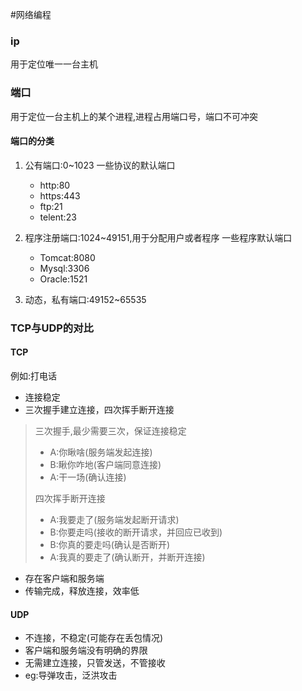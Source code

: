 #网络编程

### ip
用于定位唯一一台主机

### 端口
用于定位一台主机上的某个进程,进程占用端口号，端口不可冲突

#### 端口的分类

1. 公有端口:0~1023
一些协议的默认端口
    + http:80
    + https:443
    + ftp:21
    + telent:23
2. 程序注册端口:1024~49151,用于分配用户或者程序
一些程序默认端口
    + Tomcat:8080
    + Mysql:3306
    + Oracle:1521

3. 动态，私有端口:49152~65535

 
 ### TCP与UDP的对比
 
 #### TCP
 
 例如:打电话
 
 + 连接稳定
 + 三次握手建立连接，四次挥手断开连接
> 三次握手,最少需要三次，保证连接稳定
> + A:你瞅啥(服务端发起连接)
> + B:瞅你咋地(客户端同意连接)
> + A:干一场(确认连接)
> 
>四次挥手断开连接
> + A:我要走了(服务端发起断开请求)
> + B:你要走吗(接收的断开请求，并回应已收到)
> + B:你真的要走吗(确认是否断开)
> + A:我真的要走了(确认断开，并断开连接)
 
+ 存在客户端和服务端
+ 传输完成，释放连接，效率低

#### UDP
+ 不连接，不稳定(可能存在丢包情况)
+ 客户端和服务端没有明确的界限
+ 无需建立连接，只管发送，不管接收
+ eg:导弹攻击，泛洪攻击

